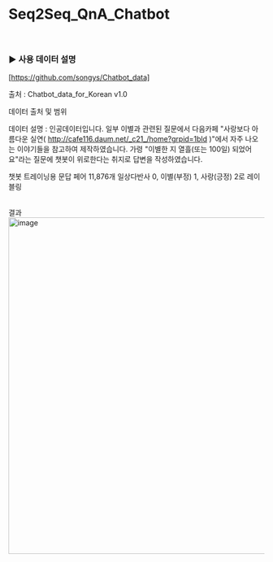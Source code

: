# Seq2Seq_QnA_Chatbot<br>

<br />

### ▶️ 사용 데이터 설명

[https://github.com/songys/Chatbot_data]

출처 : Chatbot_data_for_Korean v1.0


데이터 출처 및 범위

데이터 설명 : 
인공데이터입니다. 일부 이별과 관련된 질문에서 다음카페 "사랑보다 아름다운 실연( http://cafe116.daum.net/_c21_/home?grpid=1bld )"에서 자주 나오는 이야기들을 참고하여 제작하였습니다. 가령 "이별한 지 열흘(또는 100일) 되었어요"라는 질문에 챗봇이 위로한다는 취지로 답변을 작성하였습니다.

챗봇 트레이닝용 문답 페어 11,876개
일상다반사 0, 이별(부정) 1, 사랑(긍정) 2로 레이블링

<br />
결과

<img width="672" height="662" alt="image" src="https://github.com/user-attachments/assets/2eaaefdd-eda2-47bf-b0f7-6c868f82122e" />
